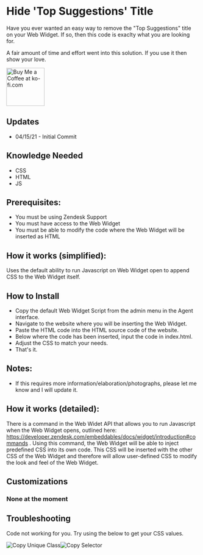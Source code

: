 Hide 'Top Suggestions' Title
==============================

Have you ever wanted an easy way to remove the "Top Suggestions" title on your Web Widget. If so, then this code is exaclty what you are looking for.

A fair amount of time and effort went into this solution.  If you use it then show your love.

<a href='https://ko-fi.com/Y8Y346MT1' target='_blank'><img height='100' style='border:0px;height:100px;' src='https://cdn.ko-fi.com/cdn/kofi2.png?v=2' border='0' alt='Buy Me a Coffee at ko-fi.com' /></a>

Updates
-------
* 04/15/21 - Initial Commit



Knowledge Needed
-----------
* CSS
* HTML
* JS

Prerequisites:
-----------

* You must be using Zendesk Support
* You must have access to the Web Widget
* You must be able to modify the code where the Web Widget will be inserted as HTML

How it works (simplified):
--------------

Uses the default ability to run Javascript on Web Widget open to append CSS to the Web Widget itself.

How to Install
--------------

* Copy the default Web Widget Script from the admin menu in the Agent interface.
* Navigate to the website where you will be inserting the Web Widget.
* Paste the HTML code into the HTML source code of the website.
* Below where the code has been inserted, input the code in index.html.
* Adjust the CSS to match your needs.
* That's it.

Notes:
--------------

* If this requires more information/elaboration/photographs, please let me know and I will update it.

How it works (detailed):
--------------

There is a command in the Web Widet API that allows you to run Javascript when the Web Widget opens, outlined here: https://developer.zendesk.com/embeddables/docs/widget/introduction#commands . Using this command, the Web Widget will be able to inject predefined CSS into its own code. This CSS will be inserted with the other CSS of the Web Widget and therefore will allow user-defined CSS to modify the look and feel of the Web Widget.

Customizations
--------------
### None at the moment


Troubleshooting
--------------

Code not working for you. Try using the below to get your CSS values.

<img src="https://media.giphy.com/media/lMTrnzIfKvvuSBcFro/giphy.gif" alt="Copy Unique Class" /><img src="https://media.giphy.com/media/VKKP4LsSY82RWbYAJE/giphy.gif" alt="Copy Selector" />
